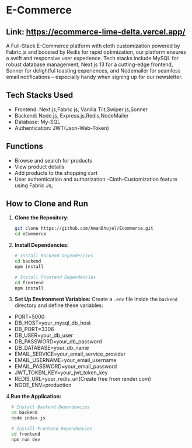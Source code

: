 # E-Commerce

## Link: https://ecommerce-lime-delta.vercel.app/

 A Full-Stack E-Commerce platform with cloth customization powered by Fabric.js and boosted by Redis for rapid optimization, our platform ensures a swift and responsive user experience. Tech stacks include MySQL for robust database management, Next.js 13 for a cutting-edge frontend, Sonner for delightful toasting experiences, and Nodemailer for seamless email notifications – especially handy when signing up for our newsletter.
 
## Tech Stacks Used

- Frontend: Next.js,Fabric js, Vanilla Tilt,Swiper js,Sonner 
- Backend: Node.js, Express.js,Redis,NodeMailer
- Database: My-SQL
- Authentication: JWT(Json-Web-Token)

## Functions

- Browse and search for products
- View product details
- Add products to the shopping cart
- User authentication and authorization
-Cloth-Customization feature using Fabric Js;

## How to Clone and Run

1. **Clone the Repository:**
   ```bash
   git clone https://github.com/AmanBhujel/Ecommerce.git
   cd eCommerce

2. **Install Dependencies:**
   ```bash
   # Install Backend Dependencies
   cd backend
   npm install

   # Install Frontend Dependencies
   cd frontend
   npm install

3. **Set Up Environment Variables:**
   Create a `.env` file inside the `backend` directory and define these variables:
  - PORT=5000
  - DB_HOST=your_mysql_db_host
  - DB_PORT=3306
  - DB_USER=your_db_user
  - DB_PASSWORD=your_db_password
  - DB_DATABASE=your_db_name
  - EMAIL_SERVICE=your_email_service_provider
  - EMAIL_USERNAME=your_email_username
  - EMAIL_PASSWORD=your_email_password
  - JWT_TOKEN_KEY=your_jwt_token_key
  - REDIS_URL=your_redis_url(Create free from render.com)
  - NODE_ENV=production

4.**Run the Application:**
 ```bash
   # Install Backend Dependencies
   cd backend
   node index.js

   # Install Frontend Dependencies
   cd frontend
   npm run dev


   
